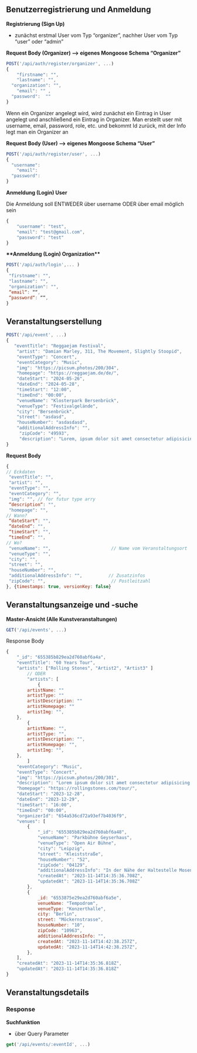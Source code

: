 ## **Benutzerregistrierung und Anmeldung**

**Registrierung (Sign Up)**

- zunächst erstmal User vom Typ “organizer”, nachher User vom Typ “user” oder “admin”

**Request Body (Organizer) —> eigenes Mongoose Schema “Organizer”**

```jsx
POST('/api/auth/register/organizer', ...)
{
	"firstname": "",
	"lastname": "",
  "organization": "",
	"email": "" ,
  "password":  ""
}
```

Wenn ein Organizer angelegt wird, wird zunächst ein Eintrag in User angelegt und anschließend ein Eintrag in Organizer. Man erstellt user mit username, email, password, role, etc. und bekommt Id zurück, mit der Info legt man ein Organizer an

**Request Body (User) —> eigenes Mongoose Schema “User”**

```jsx
POST('/api/auth/register/user', ...)
{
  "username":
	"email":
  "password":
}
```

**Anmeldung (Login) User**

Die Anmeldung soll ENTWEDER über username ODER über email möglich sein

```jsx
{
    "username": "test",
    "email": "test@gmail.com",
    "password": "test"
}
```

********\*\*********Anmeldung (Login) Organization********\*\*********

```jsx
POST('/api/auth/login',... )
{
 "firstname": "",
 "lastname": "",
 "organization": "",
 “email“: ““,
 “password“: ““,
}
```

## Veranstaltungserstellung

```jsx
POST('/api/event', ...)
{
   "eventTitle": "Reggaejam Festival",
    "artist": "Damian Marley, 311, The Movement, Slightly Stoopid",
    "eventType": "Concert",
    "eventCategory": "Music",
    "img": "https://picsum.photos/200/304",
    "homepage": "https://reggaejam.de/de/",
    "dateStart": "2024-05-26",
    "dateEnd": "2024-05-28",
    "timeStart": "12:00",
    "timeEnd": "00:00",
    "venueName": "Klosterpark Bersenbrück",
    "venueType": "Festivalgelände",
    "city": "Bersenbrück",
    "street": "asdasd",
    "houseNumber": "asdasdasd",
    "additionalAddressInfo": "",
     "zipCode": "49593",
     "description": "Lorem, ipsum dolor sit amet consectetur adipisicing elit. Numquam quo nobis quaerat molestiae exercitationem quae molestias aut eaque ipsam ex consequatur dicta ab accusamus fuga, impedit alias debitis quis consectetur nam, laudantium quia ducimus porro soluta! Molestias delectus aliquid, nulla a ea dolorem totam, minus quaerat dolores quae, beatae sunt."
}
```

**Request Body**

```jsx
{
// Eckdaten
 "eventTitle": "",
 "artist": "",
 "eventType": "",
 "eventCategory": "",
 "img": "", // for futur type arry
 “description“: "",
 "homepage": "",
// Wann?
 “dateStart“: "",
 “dateEnd“: "",
 “timeStart“: "",
 “timeEnd“: "",
// Wo?
 "venueName": "",                       // Name vom Veranstaltungsort
 "venueType": "",
 "city": "",
 "street": "",
 "houseNumber": "",
 "additionalAddressInfo": "",          // Zusatzinfos
 "zipCode": "",                         // Postleitzahl
}, {timestamps: true, versionKey: false}
```

## **Veranstaltungsanzeige und -suche**

**Master-Ansicht (Alle Kunstveranstaltungen)**

```jsx
GET('/api/events', ...)
```

Response Body

```jsx
{
    "_id": "655385b829ea2d760abf6a4a",
    "eventTitle": "60 Years Tour",
    "artists": ["Rolling Stones", "Artist2", "Artist3" ]
		// ODER
		"artists": [
			{
        artistName: ""
        artistType: ""
        artistDescription: ""
        artistHomepage: ""
        artistImg: "",
    },
		{
        artistName: "",
        artistType: "",
        artistDescription: "",
        artistHomepage: "",
        artistImg: "",
    },
		]
    "eventCategory": "Music",
    "eventType": "Concert",
    "img": "https://picsum.photos/200/301",
    "description": "Lorem ipsum dolor sit amet consectetur adipisicing elit. Officia animi aspernatur, illo quo quibusdam perferendis repudiandae omnis voluptate maxime. Obcaecati quas minus, quia id optio deleniti at omnis natus sapiente mollitia ipsum quos quaerat doloribus similique necessitatibus fugit dolorem quod laboriosam? Perspiciatis magnam, assumenda beatae tenetur dolore sequi qui reiciendis! Lorem, ipsum dolor sit amet consectetur adipisicing elit. In aut ipsam iusto corporis eligendi ex. Voluptatibus, magni, quaerat dolor aspernatur deserunt similique blanditiis exercitationem sapiente reiciendis deleniti placeat voluptas enim, quo molestias in perspiciatis laudantium atque ea. Natus illo, quod dolorem doloribus tempore nam nisi, voluptates necessitatibus possimus alias accusamus quas pariatur voluptatibus, quisquam minima? Quis eligendi aspernatur quas labore, quam recusandae distinctio rem iusto nesciunt quia illo dolor soluta harum voluptatum inventore ex, id perspiciatis. Quam veritatis tempore id iusto modi cupiditate vel alias magni tenetur, atque officiis velit dolore. Eaque labore ipsam aliquid iusto nisi suscipit laudantium quo?",
    "homepage": "https://rollingstones.com/tour/",
    "dateStart": "2023-12-28",
    "dateEnd": "2023-12-29",
    "timeStart": "16:00",
    "timeEnd": "00:00",
    "organizerId": "654a536cd72a93ef7b4036f9",
    "venues": [
        {
            "_id": "655385b829ea2d760abf6a48",
            "venueName": "Parkbühne Geyserhaus",
            "venueType": "Open Air Bühne",
            "city": "Leipzig",
            "street": "Kleiststraße",
            "houseNumber": "52",
            "zipCode": "04129",
            "additionalAddressInfo": "In der Nähe der Haltestelle Mosenthinstraße",
            "createdAt": "2023-11-14T14:35:36.708Z",
            "updatedAt": "2023-11-14T14:35:36.708Z"
        },
        {
            _id: "6553875e29ea2d760abf6a5e",
            venueName: "Tempodrom",
            venueType: "Konzerthalle",
            city: "Berlin",
            street: "Möckernstrasse",
            houseNumber: "10",
            zipCode: "10963",
            additionalAddressInfo: "",
            createdAt: "2023-11-14T14:42:38.257Z",
            updatedAt: "2023-11-14T14:42:38.257Z",
        },
    ],
    "createdAt": "2023-11-14T14:35:36.818Z",
    "updatedAt": "2023-11-14T14:35:36.818Z"
}
```

## Veranstaltungsdetails

### Response

**Suchfunktion**

- über Query Parameter

```js
get('/api/events/:eventId', ...)
```
